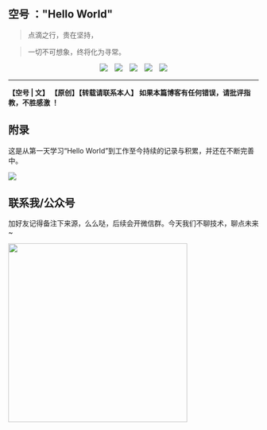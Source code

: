 ## 空号 ："Hello World"
>点滴之行，贵在坚持，

>一切不可想象，终将化为寻常。

<div align="center"><a href="https://github.com/JavaKongHao/JavaTeam#%E8%81%94%E7%B3%BB%E6%88%91%E5%85%AC%E4%BC%97%E5%8F%B7"><img src="https://img.shields.io/badge/%E4%BD%9C%E8%80%85-%E5%BE%AE%E4%BF%A1%E7%BE%A4-brightgreen"></img></a>&emsp;<a href="https://juejin.im/user/5dcd7f6f6fb9a0203d746ca4"><img src="https://img.shields.io/badge/%E5%8D%9A%E5%AE%A2-%E6%8E%98%E9%87%91-blue"></img></a>&emsp;<a href="https://github.com/JavaKongHao/JavaTeam#%E8%81%94%E7%B3%BB%E6%88%91%E5%85%AC%E4%BC%97%E5%8F%B7"><img src="https://img.shields.io/badge/%E5%85%AC%E4%BC%97%E5%8F%B7-JavaTeam-808080"></img></a>&emsp;<a href="https://blog.csdn.net/weixin_44781310"><img src="https://img.shields.io/badge/%E5%8D%9A%E5%AE%A2-CSDN-red"></img></a>&emsp;<a href="https://www.cnblogs.com/JavakongHao/"><img src="https://img.shields.io/badge/%E5%8D%9A%E5%AE%A2-%E5%8D%9A%E5%AE%A2%E5%9B%AD-brightgreen"></img></a></div>  

----

<b>【空号 | 文】 【原创】【转载请联系本人】 如果本篇博客有任何错误，请批评指教，不胜感激 ！</b>

 

## 附录

这是从第一天学习“Hello World”到工作至今持续的记录与积累，并还在不断完善中。

![](https://user-gold-cdn.xitu.io/2019/11/21/16e8d186c91cd398?w=726&h=395&f=png&s=164561)

## 联系我/公众号
加好友记得备注下来源，么么哒，后续会开微信群。今天我们不聊技术，聊点未来~

<img height=360px src="https://user-gold-cdn.xitu.io/2019/11/30/16eb9e2e7fc9dce0?w=877&h=434&f=png&s=117216"></img> </br>

